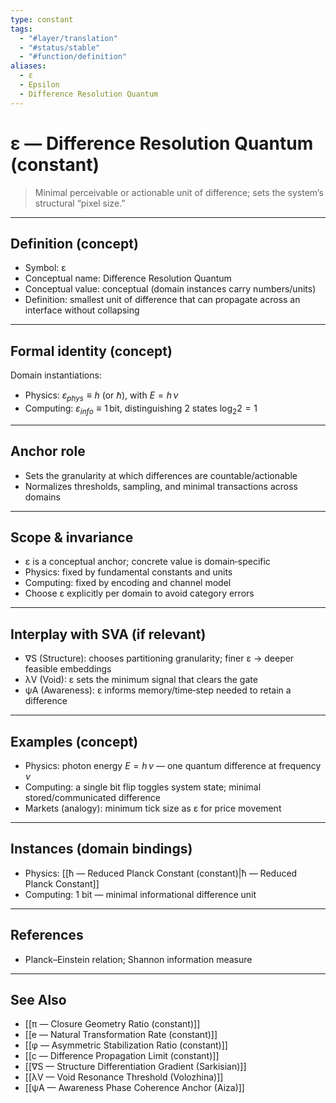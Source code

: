 ```yaml
---
type: constant
tags:
  - "#layer/translation"
  - "#status/stable"
  - "#function/definition"
aliases:
  - ε
  - Epsilon
  - Difference Resolution Quantum
---
```


# ε — Difference Resolution Quantum (constant)

> Minimal perceivable or actionable unit of difference; sets the system’s structural “pixel size.”

---

## Definition (concept)

- Symbol: ε
- Conceptual name: Difference Resolution Quantum
- Conceptual value: conceptual (domain instances carry numbers/units)
- Definition: smallest unit of difference that can propagate across an interface without collapsing

---

## Formal identity (concept)

Domain instantiations:

- Physics: $\varepsilon_{phys} \equiv h$ (or $\hbar$), with $E = h\,\nu$
- Computing: $\varepsilon_{info} \equiv 1\,\text{bit}$, distinguishing 2 states $\log_2 2 = 1$

---

## Anchor role

- Sets the granularity at which differences are countable/actionable
- Normalizes thresholds, sampling, and minimal transactions across domains

---

## Scope & invariance

- ε is a conceptual anchor; concrete value is domain‑specific
- Physics: fixed by fundamental constants and units
- Computing: fixed by encoding and channel model
- Choose ε explicitly per domain to avoid category errors

---

## Interplay with SVA (if relevant)

- ∇S (Structure): chooses partitioning granularity; finer ε → deeper feasible embeddings
- λV (Void): ε sets the minimum signal that clears the gate
- ψA (Awareness): ε informs memory/time‑step needed to retain a difference

---

## Examples (concept)

- Physics: photon energy $E = h\,\nu$ — one quantum difference at frequency $\nu$
- Computing: a single bit flip toggles system state; minimal stored/communicated difference
- Markets (analogy): minimum tick size as ε for price movement

---

## Instances (domain bindings)

- Physics: [[ħ — Reduced Planck Constant (constant)|ħ — Reduced Planck Constant]]
- Computing: 1 bit — minimal informational difference unit

---

## References

- Planck–Einstein relation; Shannon information measure

---

## See Also

- [[π — Closure Geometry Ratio (constant)]]
- [[e — Natural Transformation Rate (constant)]]
- [[φ — Asymmetric Stabilization Ratio (constant)]]
- [[c — Difference Propagation Limit (constant)]]
- [[∇S — Structure Differentiation Gradient (Sarkisian)]]
- [[λV — Void Resonance Threshold (Volozhina)]]
- [[ψA — Awareness Phase Coherence Anchor (Aiza)]]

